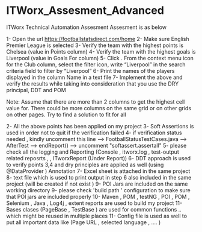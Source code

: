 # ITWorx_Assesment_Advanced
ITWorx Technical Automation Assesment 
Assesment is as below 

1- Open the url https://footballstatsdirect.com/home 
2- Make sure English Premier League     is selected 
3- Verify the team with the highest points is Chelsea (value in Points column)
4- Verify the team with the highest goals is Liverpool (value in Goals For column)
5- Click . From the context menu icon   for the Club column, select the filter icon, write “Liverpool” in the search criteria field to filter by “Liverpool”
6- Print the names of the players displayed in the column Name in a text file
7- Implement the above and verify the results while taking into consideration that you use the DRY principal, DDT and POM

Note: Assume that there are more than 2 columns to get the highest cell value for. There could be more columns on the same grid or on other grids on other pages. Try to find a solution to fit for all

2- All the above points has been applied on my project 
3- Soft Assertions is used in order not to quit if the verification failed 
4- if verification status needed , kindly uncomment this line --> FootballStatusTestCases.java --> AfterTest --> endReport() --> uncomment "softassert.assertall"
5- please check all the logging and Reporting (Console , itworx.log , test-output related reposrts , , ITworxReport (Under Report))
6- DDT approach is used to verify points 3,4 and dry principles are applied as well (using @DataProvider ) Annotation
7- Excel sheet is attached in the same project 
8- text file which is used to print output in step 6 also included in the same project (will be created if not exist )
9- POI Jars are included on the same working directory 
9- please check 'build path ' configuration to make sure that POI jars are included properly 
10- Maven , POM , testNG , POI , POM , Selenium , Java , Log4j , extent reports are used to build my project 
11- Bases clases (PageBase , TestBase ) are used for common functions .. which might be reused in multiple places 
11- Config file is used as well to put all important data like (Page URL , selected language , .... )
